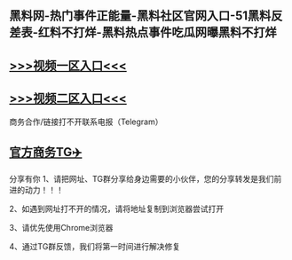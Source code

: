 黑料网-热门事件正能量-黑料社区官网入口-51黑料反差表-红料不打烊-黑料热点事件吃瓜网曝黑料不打烊
---
[>>>视频一区入口<<<](https://17cg1.github.io/)
----
[>>>视频二区入口<<<](https://17cg1.github.io/)
----
商务合作/链接打不开联系电报（Telegram）

[官方商务TG✈️](https://t.me/Wenge58/)
---
分享有你
1、请把网址、TG群分享给身边需要的小伙伴，您的分享转发是我们前进的动力！！！

2、如遇到网址打不开的情况，请将地址复制到浏览器尝试打开

3、请优先使用Chrome浏览器

4、通过TG群反馈，我们将第一时间进行解决修复

